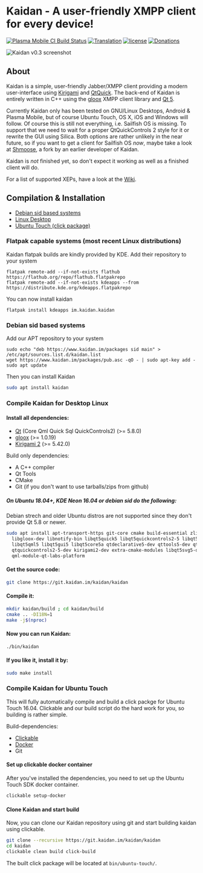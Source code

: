 # Kaidan - A user-friendly XMPP client for every device!

[![Plasma Mobile CI Build Status](https://img.shields.io/jenkins/s/http/mobile.neon.pangea.pub:8080/job/xenial_unstable_KaidanIM_kaidan-packaging-deb.svg)](http://mobile.neon.pangea.pub:8080/job/xenial_unstable_KaidanIM_kaidan-packaging-deb)
[![Translation](https://hosted.weblate.org/widgets/kaidan/-/svg-badge.svg)](https://hosted.weblate.org/projects/kaidan/translations/)
[![license](https://img.shields.io/badge/License-GPLv3%2B%20%2F%20CC%20BY--SA%204.0-blue.svg)](https://raw.githubusercontent.com/kaidanim/kaidan/master/LICENSE)
[![Donations](https://img.shields.io/liberapay/patrons/kaidan.svg?logo=liberapay)](https://liberapay.com/kaidan)

![Kaidan v0.3 screenshot](https://git.kaidan.im/kaidan/kaidan/uploads/da4886ea50581517bde0278a804b311c/kaidan-screenshot-0.3.png)

## About

Kaidan is a simple, user-friendly Jabber/XMPP client providing a modern user-interface using
[Kirigami](https://techbase.kde.org/Kirigami) and [QtQuick](https://wiki.qt.io/Qt_Quick). The back-end of
Kaidan is entirely written in C++ using the [gloox](https://camaya.net/gloox/) XMPP client library and
[Qt 5](https://www.qt.io/).

Currently Kaidan only has been tested on GNU/Linux Desktops, Android & Plasma Mobile, but of course
Ubuntu Touch, OS X, iOS and Windows will follow. Of course this is still not everything, i.e. Sailfish OS
is missing. To support that we need to wait for a proper QtQuickControls 2 style for it or rewrite the GUI
using Silica. Both options are rather unlikely in the near future, so if you want to get a client for
Sailfish OS _now_, maybe take a look at [Shmoose](https://github.com/geobra/harbour-shmoose), a fork by an
earlier developer of Kaidan.

Kaidan is *not* finished yet, so don't expect it working as well as a finished client will do.

For a list of supported XEPs, have a look at the [Wiki](https://git.kaidan.im/kaidan/kaidan/wikis/Supported-XEPs).

## Compilation & Installation

* [Debian sid based systems](#debian-sid-based-systems)
* [Linux Desktop](#compile-kaidan-for-desktop-linux)
* [Ubuntu Touch (click package)](#compile-kaidan-for-ubuntu-touch)


### Flatpak capable systems (most recent Linux distributions)

Kaidan flatpak builds are kindly provided by KDE. Add their repository to your system
```
flatpak remote-add --if-not-exists flathub https://flathub.org/repo/flathub.flatpakrepo
flatpak remote-add --if-not-exists kdeapps --from https://distribute.kde.org/kdeapps.flatpakrepo
```

You can now install kaidan

```
flatpak install kdeapps im.kaidan.kaidan
```

### Debian sid based systems

Add our APT repository to your system

```
sudo echo "deb https://www.kaidan.im/packages sid main" > /etc/apt/sources.list.d/kaidan.list
wget https://www.kaidan.im/packages/pub.asc -qO - | sudo apt-key add -
sudo apt update
```

Then you can install Kaidan

```bash
sudo apt install kaidan
```

### Compile Kaidan for Desktop Linux

#### Install all dependencies:
 * [Qt](https://doc.qt.io/qt-5/build-sources.html) (Core Qml Quick Sql QuickControls2) (>= 5.8.0)
 * [gloox](https://camaya.net/gloox/download/) (>= 1.0.19)
 * [Kirigami 2](https://phabricator.kde.org/source/kirigami/) (>= 5.42.0)

Build only dependencies:
 * A C++ compiler
 * Qt Tools
 * CMake
 * Git (if you don't want to use tarballs/zips from github)

##### On Ubuntu *18.04+*, KDE Neon 16.04 or debian *sid* do the following:

Debian strech and older Ubuntu distros are not supported since they don't provide Qt 5.8 or newer.

```bash
sudo apt install apt-transport-https git-core cmake build-essential zlib1g-dev \
  libgloox-dev libnotify-bin libqt5quick5 libqt5quickcontrols2-5 libqt5quickwidgets5 \
  libqt5qml5 libqt5gui5 libqt5core5a qtdeclarative5-dev qttools5-dev qt5-default \
  qtquickcontrols2-5-dev kirigami2-dev extra-cmake-modules libqt5svg5-dev \
  qml-module-qt-labs-platform
```

#### Get the source code:

```bash
git clone https://git.kaidan.im/kaidan/kaidan
```

#### Compile it:

```bash
mkdir kaidan/build ; cd kaidan/build
cmake .. -DI18N=1
make -j$(nproc)
```

#### Now you can run Kaidan:

```bash
./bin/kaidan
```

#### If you like it, install it by:

```bash
sudo make install
```

### Compile Kaidan for Ubuntu Touch

This will fully automatically compile and build a click packge for Ubuntu Touch 16.04. Clickable and our
build script do the hard work for you, so building is rather simple.

Build-dependencies:
 * [Clickable](https://github.com/bhdouglass/clickable)
 * [Docker](https://www.docker.com/)
 * Git

#### Set up clickable docker container

After you've installed the dependencies, you need to set up the Ubuntu Touch SDK docker container.

```bash
clickable setup-docker
```

#### Clone Kaidan and start build

Now, you can clone our Kaidan repository using git and start building kaidan using clickable.

```bash
git clone --recursive https://git.kaidan.im/kaidan/kaidan
cd kaidan
clickable clean build click-build
```

The built click package will be located at `bin/ubuntu-touch/`.
